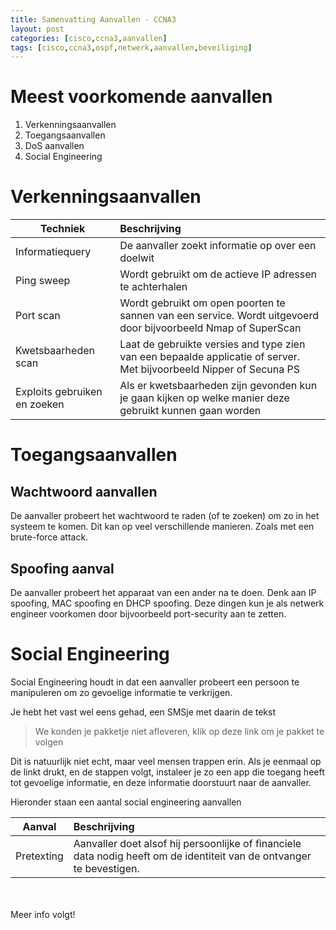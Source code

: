 ```yaml
---
title: Samenvatting Aanvallen - CCNA3
layout: post
categories: [cisco,ccna3,aanvallen]
tags: [cisco,ccna3,ospf,netwerk,aanvallen,beveiliging]
---
```


# Meest voorkomende aanvallen
1. Verkenningsaanvallen
2. Toegangsaanvallen
3. DoS aanvallen
4. Social Engineering

# Verkenningsaanvallen
| Techniek | Beschrijving |
|---|:------|
| Informatiequery | De aanvaller zoekt informatie op over een doelwit |
| Ping sweep | Wordt gebruikt om de actieve IP adressen te achterhalen |
| Port scan | Wordt gebruikt om open poorten te sannen van een service. Wordt uitgevoerd door bijvoorbeeld Nmap of SuperScan |
| Kwetsbaarheden scan | Laat de gebruikte versies and type zien van een bepaalde applicatie of server. Met bijvoorbeeld Nipper of Secuna PS |
| Exploits gebruiken en zoeken | Als er kwetsbaarheden zijn gevonden kun je gaan kijken op welke manier deze gebruikt kunnen gaan worden |

# Toegangsaanvallen
## Wachtwoord aanvallen
De aanvaller probeert het wachtwoord te raden (of te zoeken) om zo in het systeem te komen. Dit kan op veel verschillende manieren. Zoals met een brute-force attack.

## Spoofing aanval
De aanvaller probeert het apparaat van een ander na te doen. Denk aan IP spoofing, MAC spoofing en DHCP spoofing. Deze dingen kun je als netwerk engineer voorkomen door bijvoorbeeld port-security aan te zetten.

# Social Engineering
Social Engineering houdt in dat een aanvaller probeert een persoon te manipuleren om zo gevoelige informatie te verkrijgen.

Je hebt het vast wel eens gehad, een SMSje met daarin de tekst

> We konden je pakketje niet afleveren, klik op deze link om je pakket te volgen

Dit is natuurlijk niet echt, maar veel mensen trappen erin. Als je eenmaal op de linkt drukt, en de stappen volgt, instaleer je zo een app die toegang heeft tot gevoelige informatie, en deze informatie doorstuurt naar de aanvaller.

Hieronder staan een aantal social engineering aanvallen

|Aanval |Beschrijving|
|--- | :--- |
|Pretexting |Aanvaller doet alsof hij persoonlijke of financiele data nodig heeft om de identiteit van de ontvanger te bevestigen.|

\
\
Meer info volgt!